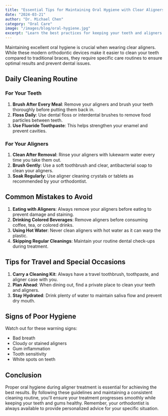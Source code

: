 ```yaml
---
title: "Essential Tips for Maintaining Oral Hygiene with Clear Aligners"
date: "2024-03-21"
author: "Dr. Michael Chen"
category: "Oral Care"
image: "/images/blog/oral-hygiene.jpg"
excerpt: "Learn the best practices for keeping your teeth and aligners clean during your orthodontic treatment journey."
---
```


Maintaining excellent oral hygiene is crucial when wearing clear aligners. While these modern orthodontic devices make it easier to clean your teeth compared to traditional braces, they require specific care routines to ensure optimal results and prevent dental issues.

## Daily Cleaning Routine

### For Your Teeth
1. **Brush After Every Meal**: Remove your aligners and brush your teeth thoroughly before putting them back in.
2. **Floss Daily**: Use dental floss or interdental brushes to remove food particles between teeth.
3. **Use Fluoride Toothpaste**: This helps strengthen your enamel and prevent cavities.

### For Your Aligners
1. **Clean After Removal**: Rinse your aligners with lukewarm water every time you take them out.
2. **Brush Gently**: Use a soft toothbrush and clear, antibacterial soap to clean your aligners.
3. **Soak Regularly**: Use aligner cleaning crystals or tablets as recommended by your orthodontist.

## Common Mistakes to Avoid

1. **Eating with Aligners**: Always remove your aligners before eating to prevent damage and staining.
2. **Drinking Colored Beverages**: Remove aligners before consuming coffee, tea, or colored drinks.
3. **Using Hot Water**: Never clean aligners with hot water as it can warp the plastic.
4. **Skipping Regular Cleanings**: Maintain your routine dental check-ups during treatment.

## Tips for Travel and Special Occasions

1. **Carry a Cleaning Kit**: Always have a travel toothbrush, toothpaste, and aligner case with you.
2. **Plan Ahead**: When dining out, find a private place to clean your teeth and aligners.
3. **Stay Hydrated**: Drink plenty of water to maintain saliva flow and prevent dry mouth.

## Signs of Poor Hygiene

Watch out for these warning signs:
- Bad breath
- Cloudy or stained aligners
- Gum inflammation
- Tooth sensitivity
- White spots on teeth

## Conclusion

Proper oral hygiene during aligner treatment is essential for achieving the best results. By following these guidelines and maintaining a consistent cleaning routine, you'll ensure your treatment progresses smoothly while keeping your teeth and gums healthy. Remember, your orthodontist is always available to provide personalized advice for your specific situation. 